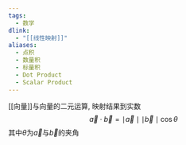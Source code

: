 ```yaml
---
tags:
  - 数学
dlink:
  - "[[线性映射]]"
aliases:
  - 点积
  - 数量积
  - 标量积
  - Dot Product
  - Scalar Product
---
```

[[向量]]与向量的二元运算, 映射结果到实数
$$\vec{a}\cdot \vec{b}=\mid \vec{a}\mid\mid \vec{b}\mid \cos\theta$$
其中${} \theta$为$\vec{a}$与$\vec{b}$的夹角
